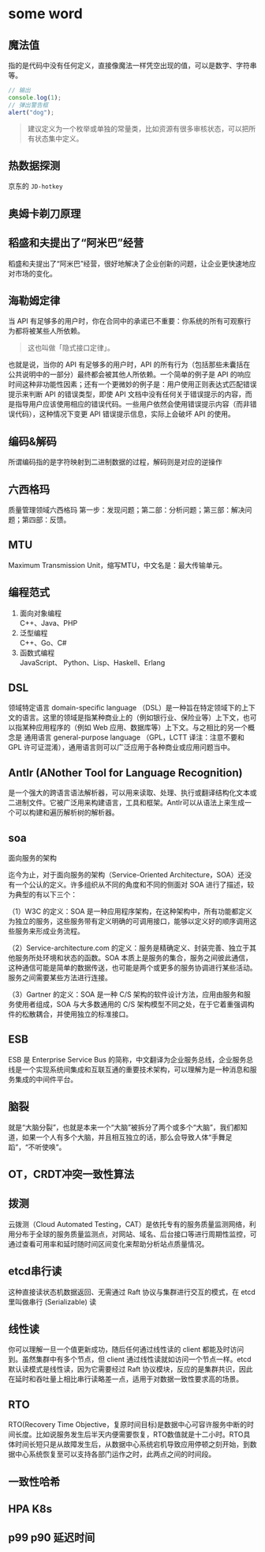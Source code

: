 # some word

## 魔法值

指的是代码中没有任何定义，直接像魔法一样凭空出现的值，可以是数字、字符串等。

```js
// 输出
console.log(1);
// 弹出警告框
alert("dog");
```

> 建议定义为一个枚举或单独的常量类，比如资源有很多审核状态，可以把所有状态集中定义。

## 热数据探测

京东的 `JD-hotkey`

## 奥姆卡剃刀原理

## 稻盛和夫提出了“阿米巴”经营

稻盛和夫提出了“阿米巴”经营，很好地解决了企业创新的问题，让企业更快速地应对市场的变化。

## 海勒姆定律

当 API 有足够多的用户时，你在合同中的承诺已不重要：你系统的所有可观察行为都将被某些人所依赖。

> 这也叫做「隐式接口定律」。

也就是说，当你的 API 有足够多的用户时，API 的所有行为（包括那些未囊括在公共说明中的一部分）最终都会被其他人所依赖。一个简单的例子是 API 的响应时间这种非功能性因素；还有一个更微妙的例子是：用户使用正则表达式匹配错误提示来判断 API 的错误类型，即使 API 文档中没有任何关于错误提示的内容，而是指导用户应该使用相应的错误代码。一些用户依然会使用错误提示内容（而非错误代码），这种情况下变更 API 错误提示信息，实际上会破坏 API 的使用。

## 编码&解码

所谓编码指的是字符映射到二进制数据的过程，解码则是对应的逆操作

## 六西格玛

质量管理领域六西格玛
第一步：发现问题；第二部：分析问题；第三部：解决问题；第四部：反馈。

## MTU

Maximum Transmission Unit，缩写MTU，中文名是：最大传输单元。

## 编程范式

1. 面向对象编程  
  C++、Java、PHP
2. 泛型编程  
  C++、Go、C#
3. 函数式编程  
  JavaScript、 Python、Lisp、Haskell、Erlang

## DSL

领域特定语言 domain-specific language （DSL）是一种旨在特定领域下的上下文的语言。这里的领域是指某种商业上的（例如银行业、保险业等）上下文，也可以指某种应用程序的（例如 Web 应用、数据库等）上下文。与之相比的另一个概念是 通用语言 general-purpose language （GPL，LCTT 译注：注意不要和 GPL 许可证混淆），通用语言则可以广泛应用于各种商业或应用问题当中。

## Antlr (ANother Tool for Language Recognition)

是一个强大的跨语言语法解析器，可以用来读取、处理、执行或翻译结构化文本或二进制文件。它被广泛用来构建语言，工具和框架。Antlr可以从语法上来生成一个可以构建和遍历解析树的解析器。

## soa

面向服务的架构

迄今为止，对于面向服务的架构（Service-Oriented Architecture，SOA）还没有一个公认的定义。许多组织从不同的角度和不同的侧面对 SOA 进行了描述，较为典型的有以下三个：

（1）W3C 的定义：SOA 是一种应用程序架构，在这种架构中，所有功能都定义为独立的服务，这些服务带有定义明确的可调用接口，能够以定义好的顺序调用这些服务来形成业务流程。

（2）Service-architecture.com 的定义：服务是精确定义、封装完善、独立于其他服务所处环境和状态的函数。SOA 本质上是服务的集合，服务之间彼此通信，这种通信可能是简单的数据传送，也可能是两个或更多的服务协调进行某些活动。服务之间需要某些方法进行连接。

（3）Gartner 的定义：SOA 是一种 C/S 架构的软件设计方法，应用由服务和服务使用者组成，SOA 与大多数通用的 C/S 架构模型不同之处，在于它着重强调构件的松散耦合，并使用独立的标准接口。

## ESB

ESB 是 Enterprise Service Bus 的简称，中文翻译为企业服务总线，企业服务总线是一个实现系统间集成和互联互通的重要技术架构，可以理解为是一种消息和服务集成的中间件平台。

## 脑裂

就是“大脑分裂”，也就是本来一个“大脑”被拆分了两个或多个“大脑”，我们都知道，如果一个人有多个大脑，并且相互独立的话，那么会导致人体“手舞足蹈”，“不听使唤”。

## OT，CRDT冲突一致性算法

## 拨测

云拨测（Cloud Automated Testing，CAT）是依托专有的服务质量监测网络，利用分布于全球的服务质量监测点，对网站、域名、后台接口等进行周期性监控，可通过查看可用率和延时随时间区间变化来帮助分析站点质量情况。

## etcd串行读

这种直接读状态机数据返回、无需通过 Raft 协议与集群进行交互的模式，在 etcd 里叫做串行 (Serializable) 读

## 线性读

你可以理解一旦一个值更新成功，随后任何通过线性读的 client 都能及时访问到。虽然集群中有多个节点，但 client 通过线性读就如访问一个节点一样。etcd 默认读模式是线性读，因为它需要经过 Raft 协议模块，反应的是集群共识，因此在延时和吞吐量上相比串行读略差一点，适用于对数据一致性要求高的场景。

## RTO

RTO(Recovery Time Objective，复原时间目标)是数据中心可容许服务中断的时间长度。比如说服务发生后半天内便需要恢复，RTO数值就是十二小时。RTO具体时间长短只是从故障发生后，从数据中心系统宕机导致应用停顿之刻开始，到数据中心系统恢复至可以支持各部门运作之时，此两点之间的时间段。

## 一致性哈希

## HPA K8s

## p99 p90 延迟时间
